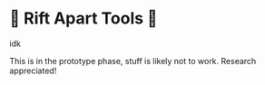 # :rat: Rift Apart Tools :rat:
idk

This is in the prototype phase, stuff is likely not to work. Research appreciated!
